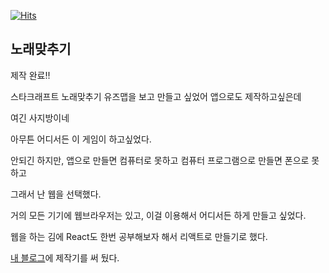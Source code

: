 [![Hits](https://hits.seeyoufarm.com/api/count/incr/badge.svg?url=https%3A%2F%2Fgithub.com%2Fbini59%2FmatchSong&count_bg=%2379C83D&title_bg=%23555555&icon=&icon_color=%23E7E7E7&title=hits&edge_flat=false)](https://hits.seeyoufarm.com)

## 노래맞추기

제작 완료!!

스타크래프트 노래맞추기 유즈맵을 보고 만들고 싶었어
앱으로도 제작하고싶은데

여긴 사지방이네

아무튼
어디서든 이 게임이 하고싶었다.

안되긴 하지만, 앱으로 만들면 컴퓨터로 못하고
컴퓨터 프로그램으로 만들면 폰으로 못하고

그래서 난 웹을 선택했다.

거의 모든 기기에 웹브라우저는 있고, 이걸 이용해서 
어디서든 하게 만들고 싶었다.

웹을 하는 김에 React도 한번 공부해보자 해서
리액트로 만들기로 했다.

[내 블로그](https://bini59.github.io/)에 제작기를 써 뒀다.
